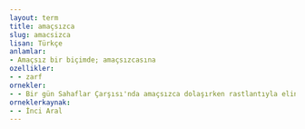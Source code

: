 ```yaml
---
layout: term
title: amaçsızca
slug: amacsizca
lisan: Türkçe
anlamlar:
- Amaçsız bir biçimde; amaçsızcasına
ozellikler:
- - zarf
ornekler:
- - Bir gün Sahaflar Çarşısı'nda amaçsızca dolaşırken rastlantıyla eline bir kitap geçmiş.
orneklerkaynak:
- - İnci Aral
---
```

